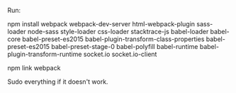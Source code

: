 Run:

npm install webpack webpack-dev-server html-webpack-plugin sass-loader node-sass style-loader css-loader stacktrace-js babel-loader babel-core babel-preset-es2015 babel-plugin-transform-class-properties babel-preset-es2015 babel-preset-stage-0 babel-polyfill babel-runtime babel-plugin-transform-runtime socket.io socket.io-client

npm link webpack

Sudo everything if it doesn't work.